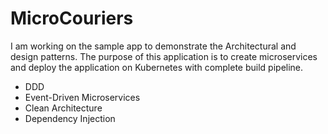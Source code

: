 # MicroCouriers

I am working on the sample app to demonstrate the  Architectural and design patterns. The purpose of this application is to create microservices
and deploy the application on Kubernetes with complete build pipeline. 

* DDD
* Event-Driven Microservices
* Clean Architecture
* Dependency Injection
